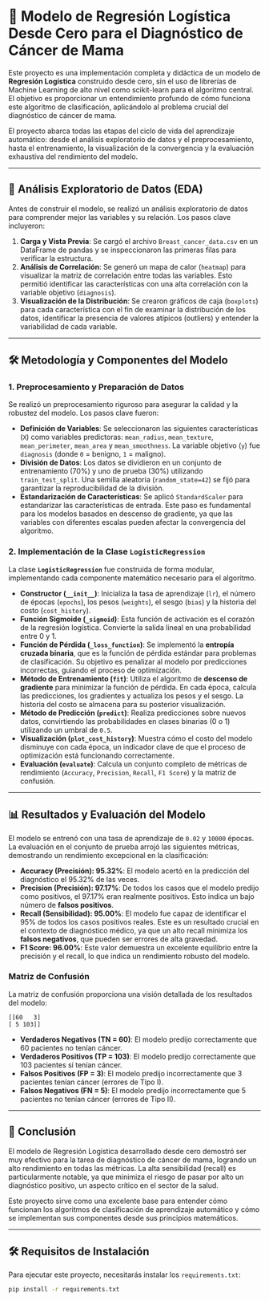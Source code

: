 # 🚀 Modelo de Regresión Logística Desde Cero para el Diagnóstico de Cáncer de Mama

Este proyecto es una implementación completa y didáctica de un modelo de **Regresión Logística** construido desde cero, sin el uso de librerías de Machine Learning de alto nivel como scikit-learn para el algoritmo central. El objetivo es proporcionar un entendimiento profundo de cómo funciona este algoritmo de clasificación, aplicándolo al problema crucial del diagnóstico de cáncer de mama.

El proyecto abarca todas las etapas del ciclo de vida del aprendizaje automático: desde el análisis exploratorio de datos y el preprocesamiento, hasta el entrenamiento, la visualización de la convergencia y la evaluación exhaustiva del rendimiento del modelo.

---

## 🔬 Análisis Exploratorio de Datos (EDA)

Antes de construir el modelo, se realizó un análisis exploratorio de datos para comprender mejor las variables y su relación. Los pasos clave incluyeron:

1.  **Carga y Vista Previa**: Se cargó el archivo `Breast_cancer_data.csv` en un DataFrame de pandas y se inspeccionaron las primeras filas para verificar la estructura.
2.  **Análisis de Correlación**: Se generó un mapa de calor (`heatmap`) para visualizar la matriz de correlación entre todas las variables. Esto permitió identificar las características con una alta correlación con la variable objetivo (`diagnosis`).
3.  **Visualización de la Distribución**: Se crearon gráficos de caja (`boxplots`) para cada característica con el fin de examinar la distribución de los datos, identificar la presencia de valores atípicos (outliers) y entender la variabilidad de cada variable.

---

## 🛠️ Metodología y Componentes del Modelo

### 1. Preprocesamiento y Preparación de Datos

Se realizó un preprocesamiento riguroso para asegurar la calidad y la robustez del modelo. Los pasos clave fueron:

- **Definición de Variables**: Se seleccionaron las siguientes características (`X`) como variables predictoras: `mean_radius`, `mean_texture`, `mean_perimeter`, `mean_area` y `mean_smoothness`. La variable objetivo (`y`) fue `diagnosis` (donde `0` = benigno, `1` = maligno).
- **División de Datos**: Los datos se dividieron en un conjunto de entrenamiento (70%) y uno de prueba (30%) utilizando `train_test_split`. Una semilla aleatoria (`random_state=42`) se fijó para garantizar la reproducibilidad de la división.
- **Estandarización de Características**: Se aplicó `StandardScaler` para estandarizar las características de entrada. Este paso es fundamental para los modelos basados en descenso de gradiente, ya que las variables con diferentes escalas pueden afectar la convergencia del algoritmo.

### 2. Implementación de la Clase `LogisticRegression`

La clase **`LogisticRegression`** fue construida de forma modular, implementando cada componente matemático necesario para el algoritmo.

- **Constructor (`__init__`)**: Inicializa la tasa de aprendizaje (`lr`), el número de épocas (`epochs`), los pesos (`weights`), el sesgo (`bias`) y la historia del costo (`cost_history`).
- **Función Sigmoide (`_sigmoid`)**: Esta función de activación es el corazón de la regresión logística. Convierte la salida lineal en una probabilidad entre 0 y 1.
- **Función de Pérdida (`_loss_function`)**: Se implementó la **entropía cruzada binaria**, que es la función de pérdida estándar para problemas de clasificación. Su objetivo es penalizar al modelo por predicciones incorrectas, guiando el proceso de optimización.
- **Método de Entrenamiento (`fit`)**: Utiliza el algoritmo de **descenso de gradiente** para minimizar la función de pérdida. En cada época, calcula las predicciones, los gradientes y actualiza los pesos y el sesgo. La historia del costo se almacena para su posterior visualización.
- **Método de Predicción (`predict`)**: Realiza predicciones sobre nuevos datos, convirtiendo las probabilidades en clases binarias (0 o 1) utilizando un umbral de `0.5`.
- **Visualización (`plot_cost_history`)**: Muestra cómo el costo del modelo disminuye con cada época, un indicador clave de que el proceso de optimización está funcionando correctamente.
- **Evaluación (`evaluate`)**: Calcula un conjunto completo de métricas de rendimiento (`Accuracy`, `Precision`, `Recall`, `F1 Score`) y la matriz de confusión.

---

## 📊 Resultados y Evaluación del Modelo

El modelo se entrenó con una tasa de aprendizaje de `0.02` y `10000` épocas. La evaluación en el conjunto de prueba arrojó las siguientes métricas, demostrando un rendimiento excepcional en la clasificación:

- **Accuracy (Precisión): 95.32%**: El modelo acertó en la predicción del diagnóstico el 95.32% de las veces.
- **Precision (Precisión): 97.17%**: De todos los casos que el modelo predijo como positivos, el 97.17% eran realmente positivos. Esto indica un bajo número de **falsos positivos**.
- **Recall (Sensibilidad): 95.00%**: El modelo fue capaz de identificar el 95% de todos los casos positivos reales. Este es un resultado crucial en el contexto de diagnóstico médico, ya que un alto recall minimiza los **falsos negativos**, que pueden ser errores de alta gravedad.
- **F1 Score: 96.00%**: Este valor demuestra un excelente equilibrio entre la precisión y el recall, lo que indica un rendimiento robusto del modelo.

### Matriz de Confusión

La matriz de confusión proporciona una visión detallada de los resultados del modelo:

```
[[60   3]
[ 5 103]]
```

- **Verdaderos Negativos (TN = 60)**: El modelo predijo correctamente que 60 pacientes no tenían cáncer.
- **Verdaderos Positivos (TP = 103)**: El modelo predijo correctamente que 103 pacientes sí tenían cáncer.
- **Falsos Positivos (FP = 3)**: El modelo predijo incorrectamente que 3 pacientes tenían cáncer (errores de Tipo I).
- **Falsos Negativos (FN = 5)**: El modelo predijo incorrectamente que 5 pacientes no tenían cáncer (errores de Tipo II).

---

## 🚀 Conclusión

El modelo de Regresión Logística desarrollado desde cero demostró ser muy efectivo para la tarea de diagnóstico de cáncer de mama, logrando un alto rendimiento en todas las métricas. La alta sensibilidad (recall) es particularmente notable, ya que minimiza el riesgo de pasar por alto un diagnóstico positivo, un aspecto crítico en el sector de la salud.

Este proyecto sirve como una excelente base para entender cómo funcionan los algoritmos de clasificación de aprendizaje automático y cómo se implementan sus componentes desde sus principios matemáticos.

---

## 🛠️ Requisitos de Instalación

Para ejecutar este proyecto, necesitarás instalar los `requirements.txt`:

```bash
pip install -r requirements.txt
```
